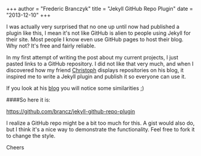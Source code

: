 +++
author = "Frederic Branczyk"
title = "Jekyll GitHub Repo Plugin"
date = "2013-12-10"
+++

I was actually very surprised that no one up until now had published a plugin
like this, I mean it's not like GitHub is alien to people using Jekyll for
their site. Most people I know even use GitHub pages to host their blog.
Why not? It's free and fairly reliable.

In my first attempt of writing the post about my current projects, I just pasted
links to a GitHub repository. I did not like that very much, and when I
discovered how my friend [Christoph](https://github.com/jarus) displays
repositories on his blog, it inspired me to write a Jekyll plugin and publish
it so everyone can use it.

If you look at his [blog](http://thelabmill.de) you will notice some
similarities ;)

####So here it is:

https://github.com/brancz/jekyll-github-repo-plugin

I realize a GitHub repo might be a bit too much for this. A gist would also
do, but I think it's a nice way to demonstrate the functionality. Feel free to
fork it to change the style.

Cheers
